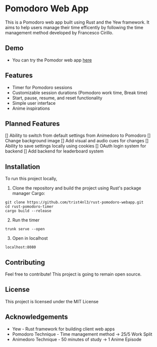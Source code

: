 # Pomodoro Web App

This is a Pomodoro web app built using Rust and the Yew framework. It aims to help users manage their time efficently by following the time management method developed by Francesco Cirillo.

## Demo

- You can try the Pomodor web app [here](https://trist4nl3.github.io/rust_pomodoro_webapp/)

## Features
- Timer for Pomodoro sessions
- Customizable session durations (Pomodoro work time, Break time)
- Start, pause, resume, and reset functionality
- Simple user interface
- Anime inspirations

## Planned Features
 [] Ability to switch from default settings from Animedoro to Pomodoro
 [] Change background image
 [] Add visual and audio cues for changes
 [] Ability to save settings locally using cookies
 [] OAuth login system for backend
 [] Add backend for leaderboard system

## Installation
To run this project locally,
1. Clone the repository and build the project using Rust's package manager Cargo:
```
git clone https://github.com/trist4nl3/rust-pomodoro-webapp.git
cd rust-pomodoro-timer
cargo build --release
```
2. Run the timer
```
trunk serve --open
```
3. Open in localhost
```
localhost:8080
```

## Contributing
Feel free to contribute! This project is going to remain open source.

## License

This project is licensed under the MIT License

## Acknowledgements
- Yew - Rust framework for building client web apps
- Pomodoro Technique - Time management method -> 25/5 Work Split
- Animedoro Technique - 50 minutes of study -> 1 Anime Episode
